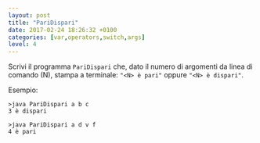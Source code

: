 ```yaml
---
layout: post
title: "PariDispari"
date: 2017-02-24 18:26:32 +0100
categories: [var,operators,switch,args]
level: 4
---
```


Scrivi il programma `PariDispari` che, dato il numero di argomenti da linea di comando (N), stampa a terminale: `"<N> è pari"` oppure `"<N> è dispari"`.

Esempio:

~~~text
>java PariDispari a b c
3 è dispari

>java PariDispari a d v f
4 è pari
~~~
